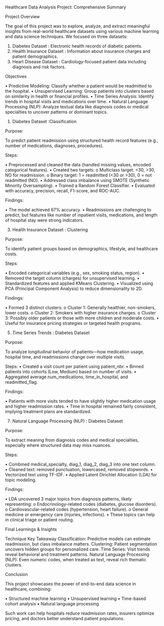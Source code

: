 Healthcare Data Analysis Project: Comprehensive Summary

Project Overview

The goal of this project was to explore, analyze, and extract meaningful insights from real-world healthcare datasets using various machine learning and data science techniques. We focused on three datasets:
1.	Diabetes Dataset : Electronic health records of diabetic patients.
2.	Health Insurance Dataset : Information about insurance charges and patient demographics.
3.	Heart Disease Dataset : Cardiology-focused patient data including diagnosis and risk factors.

Objectives

•	Predictive Modeling: Classify whether a patient would be readmitted to the hospital.
•	Unsupervised Learning: Group patients into clusters based on similarity in health or financial profiles.
•	Time Series Analysis: Identify trends in hospital visits and medications over time.
•	Natural Language Processing (NLP): Analyze textual data like diagnosis codes or medical specialties to uncover patterns or dominant topics.

1. Diabetes Dataset :Classification
   
 Purpose:
 
To predict patient readmission using structured health record features (e.g., number of medications, diagnoses, procedures).

Steps:

•	Preprocessed and cleaned the data (handled missing values, encoded categorical features).
•	Created two targets:
o	Multiclass target: <30, >30, NO for readmission.
o	Binary target: 1 = readmitted (<30 or >30), 0 = not readmitted (NO).
•	Addressed class imbalance using SMOTE (Synthetic Minority Oversampling).
•	Trained a Random Forest Classifier.
•	Evaluated with accuracy, precision, recall, F1-score, and ROC-AUC.

Findings:

•	The model achieved 67% accuracy.
•	Readmissions are challenging to predict, but features like number of inpatient visits, medications, and length of hospital stay were strong indicators.

 3. Health Insurance Dataset : Clustering

Purpose:

To identify patient groups based on demographics, lifestyle, and healthcare costs.

Steps:

•	Encoded categorical variables (e.g., sex, smoking status, region).
•	Removed the target column (charges) for unsupervised learning.
•	Standardized features and applied KMeans Clustering.
•	Visualized using PCA (Principal Component Analysis) to reduce dimensionality to 2D.

Findings:

•	Formed 3 distinct clusters:
o	Cluster 1: Generally healthier, non-smokers, lower costs.
o	Cluster 2: Smokers with higher insurance charges.
o	Cluster 3: Possibly older patients or those with more children and moderate costs.
•	Useful for insurance pricing strategies or targeted health programs.

 5. Time Series Trends : Diabetes Dataset
    
Purpose:

To analyze longitudinal behavior of patients—how medication usage, hospital time, and readmissions change over multiple visits.

Steps:
•	Created a visit count per patient using patient_nbr.
•	Binned patients into cohorts (Low, Medium) based on number of visits.
•	Aggregated average num_medications, time_in_hospital, and readmitted_flag.

Findings:

•	Patients with more visits tended to have slightly higher medication usage and higher readmission rates.
•	Time in hospital remained fairly consistent, implying treatment plans are standardized.

7. Natural Language Processing (NLP) : Diabetes Dataset
   
 Purpose:
 
To extract meaning from diagnosis codes and medical specialties, especially where structured data may miss nuances.

Steps:

•	Combined medical_specialty, diag_1, diag_2, diag_3 into one text column.
•	Cleaned text: removed punctuation, lowercased, removed stopwords.
•	Vectorized text using TF-IDF.
•	Applied Latent Dirichlet Allocation (LDA) for topic modeling.

 Findings:
 
•	LDA uncovered 3 major topics from diagnosis patterns, likely representing:
o	Endocrinology-related codes (diabetes, glucose disorders).
o	Cardiovascular-related codes (hypertension, heart failure).
o	General medicine or emergency care (injuries, infections).
•	These topics can help in clinical triage or patient routing.

 Final Learnings & Insights
 
Technique	Key Takeaway
Classification:	Predictive models can estimate readmission, but class imbalance matters.
Clustering:	Patient segmentation uncovers hidden groups for personalized care.
Time Series:	Visit trends reveal behavioral and treatment patterns.
Natural Language Processing (NLP):	Even numeric codes, when treated as text, reveal rich thematic clusters.

 Conclusion
 
This project showcases the power of end-to-end data science in healthcare, combining:

•	Structured machine learning
•	Unsupervised learning
•	Time-based cohort analysis
•	Natural language processing

Such work can help hospitals reduce readmission rates, insurers optimize pricing, and doctors better understand patient populations.

